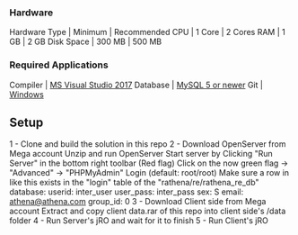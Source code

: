 
### Hardware
Hardware Type | Minimum | Recommended
CPU           | 1 Core  | 2 Cores
RAM           | 1 GB    | 2 GB
Disk Space    | 300 MB  | 500 MB

### Required Applications
Compiler | [MS Visual Studio 2017](https://www.visualstudio.com/downloads/)
Database | [MySQL 5 or newer](https://www.mysql.com/downloads/) 
Git      | [Windows](https://gitforwindows.org/) 

## Setup
1 - Clone and build the solution in this repo
2 - Download OpenServer from Mega account
      Unzip and run OpenServer
      Start server by Clicking "Run Server" in the bottom right toolbar (Red flag)
      Click on the now green flag -> "Advanced" -> "PHPMyAdmin"
      Login (default: root/root)
      Make sure a row in like this exists in the "login" table of the "rathena/re/rathena_re_db" database:
        userid: inter_user
        user_pass: inter_pass
        sex: S
        email: athena@athena.com
        group_id: 0
3 - Download Client side from Mega account
      Extract and copy client data.rar of this repo into client side's /data folder
4 - Run Server's jRO and wait for it to finish
5 - Run Client's jRO
